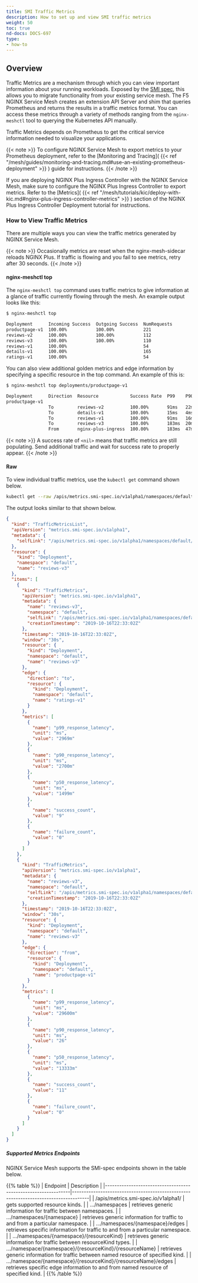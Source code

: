 ```yaml
---
title: SMI Traffic Metrics
description: How to set up and view SMI traffic metrics
weight: 50
toc: true
nd-docs: DOCS-697
type:
- how-to
---
```


## Overview

Traffic Metrics are a mechanism through which you can view important information about your running workloads. Exposed by the [SMI spec](https://github.com/servicemeshinterface/smi-spec), this allows you to migrate functionality from your existing service mesh. The F5 NGINX Service Mesh creates an extension API Server and shim that queries Prometheus and returns the results in a traffic metrics format. You can access these metrics through a variety of methods ranging from the `nginx-meshctl` tool to querying the Kubernetes API manually.

Traffic Metrics depends on Prometheus to get the critical service information needed to visualize your applications.

{{< note >}}
To configure NGINX Service Mesh to export metrics to your Prometheus deployment, refer to the [Monitoring and Tracing]( {{< ref "/mesh/guides/monitoring-and-tracing.md#use-an-existing-prometheus-deployment" >}} ) guide for instructions.
{{< /note >}}

If you are deploying NGINX Plus Ingress Controller with the NGINX Service Mesh, make sure to configure the NGINX Plus Ingress Controller to export metrics.
Refer to the [Metrics]( {{< ref "/mesh/tutorials/kic/deploy-with-kic.md#nginx-plus-ingress-controller-metrics" >}} ) section of the NGINX Plus Ingress Controller Deployment tutorial for instructions.

### How to View Traffic Metrics

There are multiple ways you can view the traffic metrics generated by NGINX Service Mesh.

{{< note >}}
Occasionally metrics are reset when the nginx-mesh-sidecar reloads NGINX Plus. If traffic is flowing and you
fail to see metrics, retry after 30 seconds.
{{< /note >}}

#### nginx-meshctl top

The `nginx-meshctl top` command uses traffic metrics to give information at a glance of traffic currently flowing through the mesh. An example output looks like this:

```txt
$ nginx-meshctl top

Deployment      Incoming Success  Outgoing Success  NumRequests
productpage-v1  100.00%           100.00%           221
reviews-v2      100.00%           100.00%           112
reviews-v3      100.00%           100.00%           110
reviews-v1      100.00%                             54
details-v1      100.00%                             165
ratings-v1      100.00%                             54
```

You can also view additional golden metrics and edge information by specifying a specific resource in the top command. An example of this is:

```txt
$ nginx-meshctl top deployments/productpage-v1

Deployment      Direction  Resource            Success Rate  P99    P90   P50   NumRequests
productpage-v1
                To         reviews-v2          100.00%       91ms   22ms  15ms  54
                To         details-v1          100.00%       15ms   4ms   2ms   160
                To         reviews-v1          100.00%       91ms   16ms  5ms   54
                To         reviews-v3          100.00%       183ms  20ms  14ms  52
                From       nginx-plus-ingress  100.00%       183ms  47ms  31ms  161
```

{{< note >}}
A success rate of `<nil>` means that traffic metrics are still populating. Send additional traffic and wait for success rate to properly appear.
{{< /note >}}

#### Raw

To view individual traffic metrics, use the `kubectl get` command shown below.

```bash
kubectl get --raw /apis/metrics.smi-spec.io/v1alpha1/namespaces/default/deployments/reviews-v3/edges
```

The output looks similar to that shown below.

```json
{
  "kind": "TrafficMetricsList",
  "apiVersion": "metrics.smi-spec.io/v1alpha1",
  "metadata": {
    "selfLink": "/apis/metrics.smi-spec.io/v1alpha1/namespaces/default/deployments/reviews-v3/edges"
  },
  "resource": {
    "kind": "Deployment",
    "namespace": "default",
    "name": "reviews-v3"
  },
  "items": [
    {
      "kind": "TrafficMetrics",
      "apiVersion": "metrics.smi-spec.io/v1alpha1",
      "metadata": {
        "name": "reviews-v3",
        "namespace": "default",
        "selfLink": "/apis/metrics.smi-spec.io/v1alpha1/namespaces/default/deployments/reviews-v3/edges",
        "creationTimestamp": "2019-10-16T22:33:02Z"
      },
      "timestamp": "2019-10-16T22:33:02Z",
      "window": "30s",
      "resource": {
        "kind": "Deployment",
        "namespace": "default",
        "name": "reviews-v3"
      },
      "edge": {
        "direction": "to",
        "resource": {
          "kind": "Deployment",
          "namespace": "default",
          "name": "ratings-v1"
        }
      },
      "metrics": [
        {
          "name": "p99_response_latency",
          "unit": "ms",
          "value": "2969m"
        },
        {
          "name": "p90_response_latency",
          "unit": "ms",
          "value": "2700m"
        },
        {
          "name": "p50_response_latency",
          "unit": "ms",
          "value": "1499m"
        },
        {
          "name": "success_count",
          "value": "9"
        },
        {
          "name": "failure_count",
          "value": "0"
        }
      ]
    },
    {
      "kind": "TrafficMetrics",
      "apiVersion": "metrics.smi-spec.io/v1alpha1",
      "metadata": {
        "name": "reviews-v3",
        "namespace": "default",
        "selfLink": "/apis/metrics.smi-spec.io/v1alpha1/namespaces/default/deployments/reviews-v3/edges",
        "creationTimestamp": "2019-10-16T22:33:02Z"
      },
      "timestamp": "2019-10-16T22:33:02Z",
      "window": "30s",
      "resource": {
        "kind": "Deployment",
        "namespace": "default",
        "name": "reviews-v3"
      },
      "edge": {
        "direction": "from",
        "resource": {
          "kind": "Deployment",
          "namespace": "default",
          "name": "productpage-v1"
        }
      },
      "metrics": [
        {
          "name": "p99_response_latency",
          "unit": "ms",
          "value": "29600m"
        },
        {
          "name": "p90_response_latency",
          "unit": "ms",
          "value": "26"
        },
        {
          "name": "p50_response_latency",
          "unit": "ms",
          "value": "13333m"
        },
        {
          "name": "success_count",
          "value": "11"
        },
        {
          "name": "failure_count",
          "value": "0"
        }
      ]
    }
  ]
}
```

##### Supported Metrics Endpoints

NGINX Service Mesh supports the SMI-spec endpoints shown in the table below.

{{% table %}}
| Endpoint                                                      | Description                                                                         |
|---------------------------------------------------------------|-------------------------------------------------------------------------------------|
| /apis/metrics.smi-spec.io/v1alpha1/                           | gets supported resource kinds.                                                      |
| .../namespaces                                                | retrieves generic information for traffic between namespaces.                       |
| .../namespaces/{namespace}                                    | retrieves generic information for traffic to and from a particular namespace.       |
| .../namespaces/{namespace}/edges                              | retrieves specific information for traffic to and from a particular namespace.      |
| .../namespaces/{namespace}/{resourceKind}                     | retrieves generic information for traffic between resourceKind types.               |
| .../namespace/{namespace}/{resourceKind}/{resourceName}       | retrieves generic information for traffic between named resource of specified kind. |
| .../namespace/{namespace}/{resourceKind}/{resourceName}/edges | retrieves specific edge information to and from named resource of specified kind.   |
{{% /table %}}

